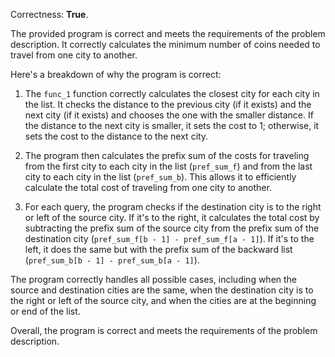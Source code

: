 Correctness: **True**.

The provided program is correct and meets the requirements of the problem description. It correctly calculates the minimum number of coins needed to travel from one city to another.

Here's a breakdown of why the program is correct:

1. The `func_1` function correctly calculates the closest city for each city in the list. It checks the distance to the previous city (if it exists) and the next city (if it exists) and chooses the one with the smaller distance. If the distance to the next city is smaller, it sets the cost to 1; otherwise, it sets the cost to the distance to the next city.

2. The program then calculates the prefix sum of the costs for traveling from the first city to each city in the list (`pref_sum_f`) and from the last city to each city in the list (`pref_sum_b`). This allows it to efficiently calculate the total cost of traveling from one city to another.

3. For each query, the program checks if the destination city is to the right or left of the source city. If it's to the right, it calculates the total cost by subtracting the prefix sum of the source city from the prefix sum of the destination city (`pref_sum_f[b - 1] - pref_sum_f[a - 1]`). If it's to the left, it does the same but with the prefix sum of the backward list (`pref_sum_b[b - 1] - pref_sum_b[a - 1]`).

The program correctly handles all possible cases, including when the source and destination cities are the same, when the destination city is to the right or left of the source city, and when the cities are at the beginning or end of the list.

Overall, the program is correct and meets the requirements of the problem description.